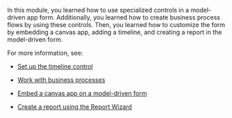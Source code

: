 In this module, you learned how to use specialized controls in a model-driven app form. Additionally, you learned how to create business process flows by using these controls. Then, you learned how to customize the form by embedding a canvas app, adding a timeline, and creating a report in the model-driven form.

For more information, see:

- [Set up the timeline control](/power-apps/maker/model-driven-apps/set-up-timeline-control/?azure-portal=true)

- [Work with business processes](/power-apps/user/work-with-business-processes/?azure-portal=true)

- [Embed a canvas app on a model-driven form](/power-apps/maker/model-driven-apps/embed-canvas-app-in-form/?azure-portal=true)

- [Create a report using the Report Wizard](/power-apps/user/create-report-with-wizard/?azure-portal=true)
